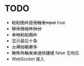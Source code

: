 # TODO

- ~~粘贴图片是否触发input~~ true
- ~~聊天框组件拆分~~
- ~~本地粘贴图片~~
- 显示最后十条
- ~~上滑加载更多~~
- ~~聚焦外触发发送快捷键~~ false 无响应
- WebSocket 接入
